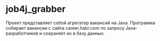 # job4j_grabber

Проект представляет собой агрегатор вакансий на Java. Программа собирает вакансии с сайта career.habr.com по запросу Java-разработчиков и сохраняет их в базу данных. 
